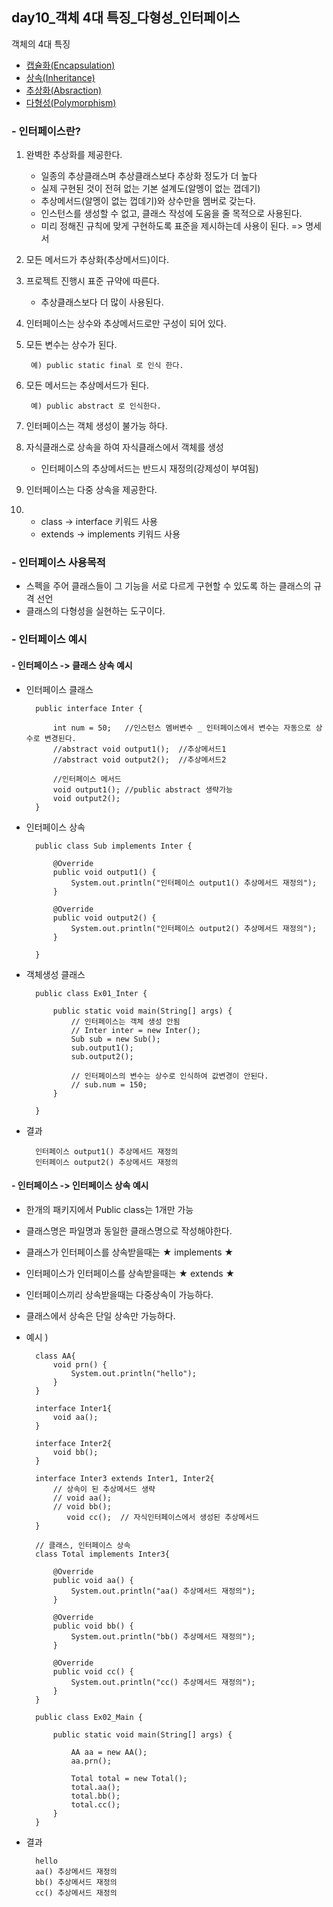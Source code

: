 ## day10_객체 4대 특징_다형성_인터페이스

객체의 4대 특징
- [캡슐화(Encapsulation)](https://github.com/hyeah0/SmartWeb_Contents_WebApplication_developer_class/blob/main/1_Java/day8_%EA%B0%9D%EC%B2%B4_5_1.%EC%BA%A1%EC%8A%90%ED%99%94.md)
- [상속(Inheritance)](https://github.com/hyeah0/SmartWeb_Contents_WebApplication_developer_class/blob/main/1_Java/day8_%EA%B0%9D%EC%B2%B4_5_2.%EC%83%81%EC%86%8D.md)
- [추상화(Absraction)](https://github.com/hyeah0/SmartWeb_Contents_WebApplication_developer_class/blob/main/1_Java/day9_%EA%B0%9D%EC%B2%B4_5_3_%EC%B6%94%EC%83%81%ED%99%94(%EC%B6%94%EC%83%81%ED%81%B4%EB%9E%98%EC%8A%A4%2C%EB%A9%94%EC%84%9C%EB%93%9C).md)
- [다형성(Polymorphism)](https://github.com/hyeah0/SmartWeb_Contents_WebApplication_developer_class/blob/main/1_Java/day10_%EA%B0%9D%EC%B2%B4_5_4_%EB%8B%A4%ED%98%95%EC%84%B1(%EC%9D%B8%ED%84%B0%ED%8E%98%EC%9D%B4%EC%8A%A4).md)

### - 인터페이스란?
1. 완벽한 추상화를 제공한다.
    - 일종의 추상클래스며 추상클래스보다 추상화 정도가 더 높다
    - 실제 구현된 것이 전혀 없는 기본 설계도(알멩이 없는 껍데기)
    - 추상메서드(알멩이 없는 껍데기)와 상수만을 멤버로 갖는다.
    - 인스턴스를 생성할 수 없고, 클래스 작성에 도움을 줄 목적으로 사용된다.
    - 미리 정해진 규칙에 맞게 구현하도록 표준을 제시하는데 사용이 된다. => 명세서   
2. 모든 메서드가 추상화(추상메서드)이다.
3. 프로젝트 진행시 표준 규약에 따른다.
    -  추상클래스보다 더 많이 사용된다.
4. 인터페이스는 상수와 추상메서드로만 구성이 되어 있다.
5. 모든 변수는 상수가 된다.

        예) public static final 로 인식 한다.

6. 모든 메서드는 추상메서드가 된다.

        예) public abstract 로 인식한다.

7. 인터페이스는 객체 생성이 불가능 하다.
8. 자식클래스로 상속을 하여 자식클래스에서 객체를 생성
    - 인터페이스의 추상메서드는 반드시 재정의(강제성이 부여됨)
9. 인터페이스는 다중 상속을 제공한다.
10. - class -> interface 키워드 사용
    - extends -> implements 키워드 사용

### - 인터페이스 사용목적 
- 스펙을 주어 클래스들이 그 기능을 서로 다르게 구현할 수 있도록 하는 클래스의 규격 선언
- 클래스의 다형성을 실현하는 도구이다.

### - 인터페이스 예시
#### - 인터페이스 -> 클래스 상속 예시
- 인터페이스 클래스

        public interface Inter {

            int num = 50;	//인스턴스 멤버변수 _ 인터페이스에서 변수는 자동으로 상수로 변경된다.
            //abstract void output1();	//추상메서드1
            //abstract void output2(); 	//추상메서드2
            
            //인터페이스 메서드
            void output1(); //public abstract 생략가능 
            void output2();
        }

- 인터페이스 상속 

        public class Sub implements Inter {

            @Override
            public void output1() {
                System.out.println("인터페이스 output1() 추상메서드 재정의");
            }

            @Override
            public void output2() {
                System.out.println("인터페이스 output2() 추상메서드 재정의");
            }

        }   

- 객체생성 클래스

        public class Ex01_Inter {

            public static void main(String[] args) {
                // 인터페이스는 객체 생성 안됨
                // Inter inter = new Inter(); 
                Sub sub = new Sub();
                sub.output1();
                sub.output2();
                
                // 인터페이스의 변수는 상수로 인식하여 값변경이 안된다.
                // sub.num = 150;
            }

        }

- 결과

        인터페이스 output1() 추상메서드 재정의
        인터페이스 output2() 추상메서드 재정의

#### - 인터페이스 -> 인터페이스 상속 예시
- 한개의 패키지에서 Public class는 1개만 가능
- 클래스명은 파일명과 동일한 클래스명으로 작성해야한다.
- 클래스가 인터페이스를 상속받을때는 ★ implements ★
- 인터페이스가 인터페이스를 상속받을때는 ★ extends ★
- 인터페이스끼리 상속받을때는 다중상속이 가능하다. 
- 클래스에서 상속은 단일 상속만 가능하다.

- 예시 ) 

        class AA{
            void prn() {
                System.out.println("hello");
            }
        }

        interface Inter1{
            void aa();
        }

        interface Inter2{
            void bb();
        }

        interface Inter3 extends Inter1, Inter2{
            // 상속이 된 추상메서드 생략
            // void aa();
            // void bb();
               void cc();  // 자식인터페이스에서 생성된 추상메서드
        }

        // 클래스, 인터페이스 상속
        class Total implements Inter3{

            @Override
            public void aa() {
                System.out.println("aa() 추상메서드 재정의");
            }

            @Override
            public void bb() {
                System.out.println("bb() 추상메서드 재정의");
            }

            @Override
            public void cc() {
                System.out.println("cc() 추상메서드 재정의");
            }      
        }

        public class Ex02_Main {

            public static void main(String[] args) {
                
                AA aa = new AA();
                aa.prn();

                Total total = new Total();
                total.aa();
                total.bb();
                total.cc();
            }
        }

- 결과

        hello
        aa() 추상메서드 재정의
        bb() 추상메서드 재정의
        cc() 추상메서드 재정의
